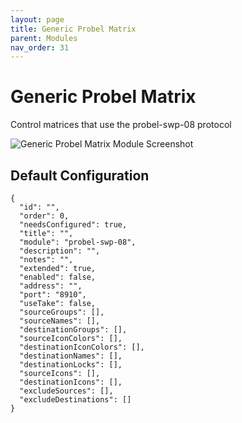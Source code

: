 ```yaml
---
layout: page
title: Generic Probel Matrix
parent: Modules
nav_order: 31
---
```


# Generic Probel Matrix

Control matrices that use the probel-swp-08 protocol

![Generic Probel Matrix Module Screenshot](/bug/assets/images/screenshots/module-probel-swp-08.png)

## Default Configuration

```
{
  "id": "",
  "order": 0,
  "needsConfigured": true,
  "title": "",
  "module": "probel-swp-08",
  "description": "",
  "notes": "",
  "extended": true,
  "enabled": false,
  "address": "",
  "port": "8910",
  "useTake": false,
  "sourceGroups": [],
  "sourceNames": [],
  "destinationGroups": [],
  "sourceIconColors": [],
  "destinationIconColors": [],
  "destinationNames": [],
  "destinationLocks": [],
  "sourceIcons": [],
  "destinationIcons": [],
  "excludeSources": [],
  "excludeDestinations": []
}
```            

